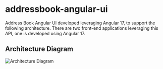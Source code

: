 # addressbook-angular-ui
Address Book Angular UI developed leveraging Angular 17, to support the following architecture.
There are two front-end applications leveraging this API, one is developed using Angular 17.

## Architecture Diagram

![Architecture Diagram](http://addressbook-angular-ui.s3-website-us-east-1.amazonaws.com/assets/Angular%20UI%20with%20Spring%20Boot%20API.png?raw=True)

